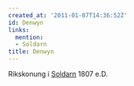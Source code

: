 ```yaml
---
created_at: '2011-01-07T14:36:52Z'
id: Denwyn
links:
  mention:
  - Soldarn
title: Denwyn
---
```


Rikskonung i [Soldarn] 1807 e.D.

  [Soldarn]: Soldarn

